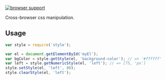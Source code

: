 [![browser support](http://ci.testling.com/yr/style.png)](http://ci.testling.com/yr/style)

Cross-browser css manipulation.

## Usage
```javascript
var style = require('style');

var el = document.getElementById('myEl');
var bgColor = style.getStyle(el, 'background-color'); // => '#ffffff'
var left = style.getNumericStyle(el, 'left'); // => [75, 'px']
style.setStyle(el, 'left', 80);
style.clearStyle(el, 'left');
```